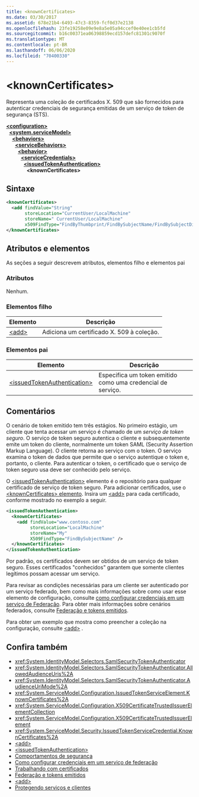 ```yaml
---
title: <knownCertificates>
ms.date: 03/30/2017
ms.assetid: 678e21b4-6493-47c3-8359-fcf0d37e2138
ms.openlocfilehash: 23fe19258e09e9e8a5e05a94ccef0e40ee1cb5fd
ms.sourcegitcommit: b16c00371ea06398859ecd157defc81301c9070f
ms.translationtype: MT
ms.contentlocale: pt-BR
ms.lasthandoff: 06/06/2020
ms.locfileid: "70400330"
---
```

# \<knownCertificates>
Representa uma coleção de certificados X. 509 que são fornecidos para autenticar credenciais de segurança emitidas de um serviço de token de segurança (STS).  
  
[**\<configuration>**](../configuration-element.md)\
&nbsp;&nbsp;[**\<system.serviceModel>**](system-servicemodel.md)\
&nbsp;&nbsp;&nbsp;&nbsp;[**\<behaviors>**](behaviors.md)\
&nbsp;&nbsp;&nbsp;&nbsp;&nbsp;&nbsp;[**\<serviceBehaviors>**](servicebehaviors.md)\
&nbsp;&nbsp;&nbsp;&nbsp;&nbsp;&nbsp;&nbsp;&nbsp;[**\<behavior>**](behavior-of-servicebehaviors.md)\
&nbsp;&nbsp;&nbsp;&nbsp;&nbsp;&nbsp;&nbsp;&nbsp;&nbsp;&nbsp;[**\<serviceCredentials>**](servicecredentials.md)\
&nbsp;&nbsp;&nbsp;&nbsp;&nbsp;&nbsp;&nbsp;&nbsp;&nbsp;&nbsp;&nbsp;&nbsp;[**\<issuedTokenAuthentication>**](issuedtokenauthentication-of-servicecredentials.md)\
&nbsp;&nbsp;&nbsp;&nbsp;&nbsp;&nbsp;&nbsp;&nbsp;&nbsp;&nbsp;&nbsp;&nbsp;&nbsp;&nbsp;**\<knownCertificates>**  
  
## <a name="syntax"></a>Sintaxe  
  
```xml  
<knownCertificates>
  <add findValue="String"
       storeLocation="CurrentUser/LocalMachine"
       storeName=" CurrentUser/LocalMachine"
       x509FindType="FindByThumbprint/FindBySubjectName/FindBySubjectDistinguishedName/FindByIssuerName/FindByIssuerDistinguishedName/FindBySerialNumber/FindByTimeValid/FindByTimeNotYetValid/FindBySerialNumber/FindByTimeExpired/FindByTemplateName/FindByApplicationPolicy/FindByCertificatePolicy/FindByExtension/FindByKeyUsage/FindBySubjectKeyIdentifier" />
</knownCertificates>
```  
  
## <a name="attributes-and-elements"></a>Atributos e elementos  
 As seções a seguir descrevem atributos, elementos filho e elementos pai  
  
### <a name="attributes"></a>Atributos  
 Nenhum.  
  
### <a name="child-elements"></a>Elementos filho  
  
|Elemento|Descrição|  
|-------------|-----------------|  
|[\<add>](add-of-knowncertificates.md)|Adiciona um certificado X. 509 à coleção.|  
  
### <a name="parent-elements"></a>Elementos pai  
  
|Elemento|Descrição|  
|-------------|-----------------|  
|[\<issuedTokenAuthentication>](issuedtokenauthentication-of-servicecredentials.md)|Especifica um token emitido como uma credencial de serviço.|  
  
## <a name="remarks"></a>Comentários  
 O cenário de token emitido tem três estágios. No primeiro estágio, um cliente que tenta acessar um serviço é chamado de um *serviço de token seguro*. O serviço de token seguro autentica o cliente e subsequentemente emite um token do cliente, normalmente um token SAML (Security Assertion Markup Language). O cliente retorna ao serviço com o token. O serviço examina o token de dados que permite que o serviço autentique o token e, portanto, o cliente. Para autenticar o token, o certificado que o serviço de token seguro usa deve ser conhecido pelo serviço.  
  
 O [\<issuedTokenAuthentication>](issuedtokenauthentication-of-servicecredentials.md) elemento é o repositório para qualquer certificado de serviço de token seguro. Para adicionar certificados, use o [ \<knownCertificates> elemento](knowncertificates.md). Insira um [\<add>](add-of-knowncertificates.md) para cada certificado, conforme mostrado no exemplo a seguir.  
  
```xml  
<issuedTokenAuthentication>
  <knownCertificates>
    <add findValue="www.contoso.com"
         storeLocation="LocalMachine"
         storeName="My"
         X509FindType="FindBySubjectName" />
  </knownCertificates>
</issuedTokenAuthentication>
```  
  
 Por padrão, os certificados devem ser obtidos de um serviço de token seguro. Esses certificados "conhecidos" garantem que somente clientes legítimos possam acessar um serviço.  
  
 Para revisar as condições necessárias para um cliente ser autenticado por um serviço federado, bem como mais informações sobre como usar esse elemento de configuração, consulte [como configurar credenciais em um serviço de Federação](../../../wcf/feature-details/how-to-configure-credentials-on-a-federation-service.md). Para obter mais informações sobre cenários federados, consulte [Federação e tokens emitidos](../../../wcf/feature-details/federation-and-issued-tokens.md).  
  
 Para obter um exemplo que mostra como preencher a coleção na configuração, consulte [\<add>](add-of-knowncertificates.md) .  
  
## <a name="see-also"></a>Confira também

- <xref:System.IdentityModel.Selectors.SamlSecurityTokenAuthenticator>
- <xref:System.IdentityModel.Selectors.SamlSecurityTokenAuthenticator.AllowedAudienceUris%2A>
- <xref:System.IdentityModel.Selectors.SamlSecurityTokenAuthenticator.AudienceUriMode%2A>
- <xref:System.ServiceModel.Configuration.IssuedTokenServiceElement.KnownCertificates%2A>
- <xref:System.ServiceModel.Configuration.X509CertificateTrustedIssuerElementCollection>
- <xref:System.ServiceModel.Configuration.X509CertificateTrustedIssuerElement>
- <xref:System.ServiceModel.Security.IssuedTokenServiceCredential.KnownCertificates%2A>
- [\<add>](add-of-knowncertificates.md)
- [\<issuedTokenAuthentication>](issuedtokenauthentication-of-servicecredentials.md)
- [Comportamentos de segurança](../../../wcf/feature-details/security-behaviors-in-wcf.md)
- [Como configurar credenciais em um serviço de federação](../../../wcf/feature-details/how-to-configure-credentials-on-a-federation-service.md)
- [Trabalhando com certificados](../../../wcf/feature-details/working-with-certificates.md)
- [Federação e tokens emitidos](../../../wcf/feature-details/federation-and-issued-tokens.md)
- [\<add>](add-of-knowncertificates.md)
- [Protegendo serviços e clientes](../../../wcf/feature-details/securing-services-and-clients.md)
